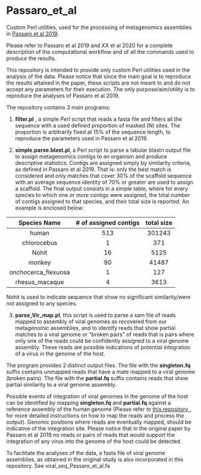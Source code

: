 # Passaro_et_al

Custom Perl utilities, used for the processing of metagenomics assemblies in [Passaro et al 2019](https://www.nature.com/articles/s41598-019-56240-1).  

Please refer to Passaro et al 2019 and XX et al 2020 for a complete description of the computational workflow and of all the commands used to produce the results.  

This repository is intended to provide only custom Perl utilities used in the analysis of the data. Please notice that since the main goal is to reproduce the results attained in the paper, these scripts are not meant to and do not accept any parameters for their execution. The only purpose/aim/utility is to reproduce the analyses of Passaro et al 2019.  

The repository contains 3 main programs:  
  1. **filter.pl** , a simple *Perl* script that reads a fasta file and filters all the sequence with a used defined proportion of masked (N) sites. The proportion is arbitrarily fixed at 15% of the sequence length, to reproduce the parameters used in Passaro et al 2019.  
  
  2. **simple.parse.blast.pl**, a Perl script to parse a tabular blastn output file to assign metagenomics contigs to an organism and produce descriptive statistics. Contigs are assigned simply by similarity criteria, as defined in Passaro et al 2019. 
 That is: only the best match is considered and only matches that cover 30% of the scaffold sequence with an average sequence identity of 70% or greater are used to assign a scaffold. The final output consists in a simple table, where for every species to which one or more contigs were assigned, the total number of contigs assigned to that species, and their total size is reported. An example is enclosed below:  

|Species Name|# of assigned contigs|total size|
|:---:|:---:|:---:|
|human|513|301243|
|chlorocebus|1|371|
|Nohit|16|5125|
|monkey|90|41487|
|onchocerca_flexuosa|1|127|
|rhesus_macaque|4|3613|

Nohit is used to indicate sequence that show no significant similarity/were not assigned to any species.  

  3. **parse_Vir_map.pl**, this script is used to parse a sam file of reads mapped to assembly of viral genomes as recovered from our metagenomic assemblies, and to identify reads that show partial matches to a viral genome or "broken pairs" of reads that is pairs where only one of the reads could be confidently  assigned to a viral genome assembly. These reads are possible indications of potential integration of a virus in the genome of the host. 

The program provides 2 distinct output files. The file with the **singleton.fq** suffix contains unmapped reads that have a mate mapped to a viral genome (broken pairs). The file with the **partial.fq** suffix contains reads that show partial similarity to a viral genome assembly.
  
Possible events of integration of viral genomes in the genome of the host can be identified by mapping **singleton.fq** and **partial.fq**  against a reference assembly of the human genome (Please refer to [this repository ](https://github.com/bfosso/SDATA_bio_Desc), for more detailed instructions on how to map the reads and process the output).  Genomic positions where reads are eventually mapped, should be indicative of the integration site.
Please notice that in the original paper by Passaro et al 2019 no reads or pairs of reads that would support the integration of any virus into the genome of the host could be detected.

To facilitate the analyses of the data, a fasta file of viral genome assemblies, as obtained in the original study is also incorporated in this repository. See viral_seq_Passaro_et_al.fa
